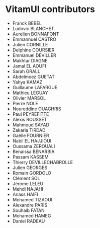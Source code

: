 # VitamUI contributors

* Franck BEBEL
* Ludovic BLANCHET
* Aurelien BONNAFONT
* Emmannuel CASTRO
* Julien CORNILLE
* Delphine COURSIER
* Emmanuel DEVILLER
* Makhtar DIAGNE
* Jamal EL AOUFI
* Sarah GRALL
* Abdelmoez GUETAT
* Yahya KAMAZ
* Guillaume LAFARGUE
* Mathieu LEGUAY
* Olivier MARSOL
* Pierre NOLE
* Noureddine OUAGHRIS
* Paul PEYREFITTE
* Alexis ROUSSET
* Mahmoud SAYAD
* Zakaria TIRDAD
* Gaëlle FOURNIER
* Nabil EL HAJJIOUI
* Oussama ZEROUALI
* Benaissa BENARBIA
* Passam KASSEM
* Thierry DEVILLECHABROLLE
* Julien GEORGES
* Romain GORDOLO
* Clément SOL
* Jérome LELEU
* Mehdi NAJAHI
* Anass HAIFI
* Mohamed TIZAOUI
* Alexandre PARIS
* Souhaib FATAN
* Mohamed HAMEG
* Daniel RADEAU
 


